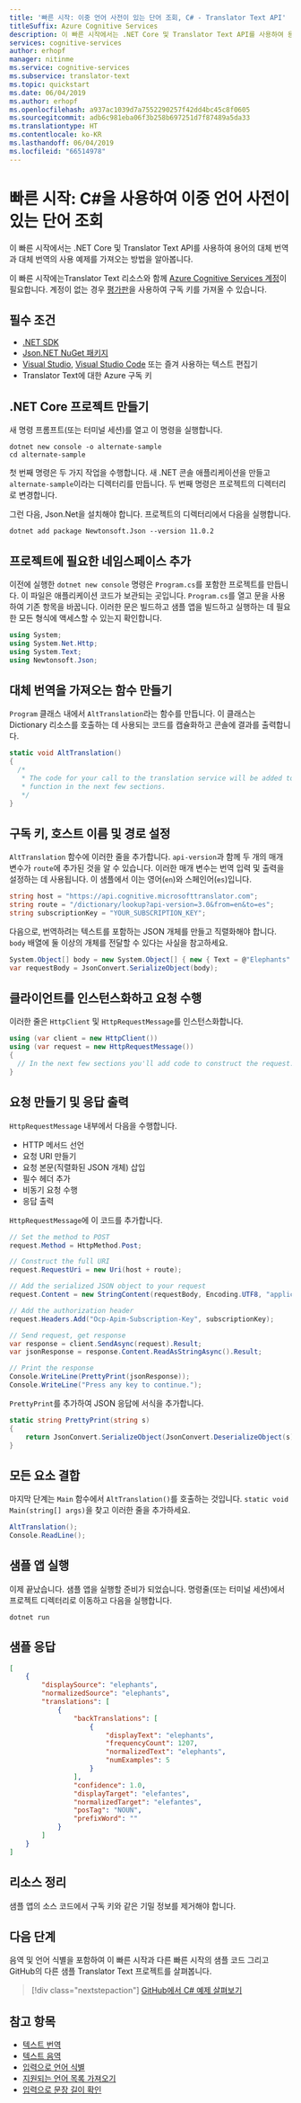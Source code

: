 ```yaml
---
title: '빠른 시작: 이중 언어 사전이 있는 단어 조회, C# - Translator Text API'
titleSuffix: Azure Cognitive Services
description: 이 빠른 시작에서는 .NET Core 및 Translator Text API를 사용하여 용어의 대체 번역과 대체 번역의 사용 예제를 가져오는 방법을 알아봅니다.
services: cognitive-services
author: erhopf
manager: nitinme
ms.service: cognitive-services
ms.subservice: translator-text
ms.topic: quickstart
ms.date: 06/04/2019
ms.author: erhopf
ms.openlocfilehash: a937ac1039d7a7552290257f42dd4bc45c8f0605
ms.sourcegitcommit: adb6c981eba06f3b258b697251d7f87489a5da33
ms.translationtype: HT
ms.contentlocale: ko-KR
ms.lasthandoff: 06/04/2019
ms.locfileid: "66514978"
---
```

# <a name="quickstart-look-up-words-with-bilingual-dictionary-using-c"></a>빠른 시작: C#을 사용하여 이중 언어 사전이 있는 단어 조회

이 빠른 시작에서는 .NET Core 및 Translator Text API를 사용하여 용어의 대체 번역과 대체 번역의 사용 예제를 가져오는 방법을 알아봅니다.

이 빠른 시작에는Translator Text 리소스와 함께 [Azure Cognitive Services 계정](https://docs.microsoft.com/azure/cognitive-services/cognitive-services-apis-create-account)이 필요합니다. 계정이 없는 경우 [평가판](https://azure.microsoft.com/try/cognitive-services/)을 사용하여 구독 키를 가져올 수 있습니다.

## <a name="prerequisites"></a>필수 조건

* [.NET SDK](https://www.microsoft.com/net/learn/dotnet/hello-world-tutorial)
* [Json.NET NuGet 패키지](https://www.nuget.org/packages/Newtonsoft.Json/)
* [Visual Studio](https://visualstudio.microsoft.com/downloads/), [Visual Studio Code](https://code.visualstudio.com/download) 또는 즐겨 사용하는 텍스트 편집기
* Translator Text에 대한 Azure 구독 키

## <a name="create-a-net-core-project"></a>.NET Core 프로젝트 만들기

새 명령 프롬프트(또는 터미널 세션)를 열고 이 명령을 실행합니다.

```console
dotnet new console -o alternate-sample
cd alternate-sample
```

첫 번째 명령은 두 가지 작업을 수행합니다. 새 .NET 콘솔 애플리케이션을 만들고 `alternate-sample`이라는 디렉터리를 만듭니다. 두 번째 명령은 프로젝트의 디렉터리로 변경합니다.

그런 다음, Json.Net을 설치해야 합니다. 프로젝트의 디렉터리에서 다음을 실행합니다.

```console
dotnet add package Newtonsoft.Json --version 11.0.2
```

## <a name="add-required-namespaces-to-your-project"></a>프로젝트에 필요한 네임스페이스 추가

이전에 실행한 `dotnet new console` 명령은 `Program.cs`를 포함한 프로젝트를 만듭니다. 이 파일은 애플리케이션 코드가 보관되는 곳입니다. `Program.cs`를 열고 문을 사용하여 기존 항목을 바꿉니다. 이러한 문은 빌드하고 샘플 앱을 빌드하고 실행하는 데 필요한 모든 형식에 액세스할 수 있는지 확인합니다.

```csharp
using System;
using System.Net.Http;
using System.Text;
using Newtonsoft.Json;
```

## <a name="create-a-function-to-get-alternate-translations"></a>대체 번역을 가져오는 함수 만들기

`Program` 클래스 내에서 `AltTranslation`라는 함수를 만듭니다. 이 클래스는 Dictionary 리소스를 호출하는 데 사용되는 코드를 캡슐화하고 콘솔에 결과를 출력합니다.

```csharp
static void AltTranslation()
{
  /*
   * The code for your call to the translation service will be added to this
   * function in the next few sections.
   */
}
```

## <a name="set-the-subscription-key-host-name-and-path"></a>구독 키, 호스트 이름 및 경로 설정

`AltTranslation` 함수에 이러한 줄을 추가합니다. `api-version`과 함께 두 개의 매개 변수가 `route`에 추가된 것을 알 수 있습니다. 이러한 매개 변수는 번역 입력 및 출력을 설정하는 데 사용됩니다. 이 샘플에서 이는 영어(`en`)와 스페인어(`es`)입니다.

```csharp
string host = "https://api.cognitive.microsofttranslator.com";
string route = "/dictionary/lookup?api-version=3.0&from=en&to=es";
string subscriptionKey = "YOUR_SUBSCRIPTION_KEY";
```

다음으로, 번역하려는 텍스트를 포함하는 JSON 개체를 만들고 직렬화해야 합니다. `body` 배열에 둘 이상의 개체를 전달할 수 있다는 사실을 참고하세요.

```csharp
System.Object[] body = new System.Object[] { new { Text = @"Elephants" } };
var requestBody = JsonConvert.SerializeObject(body);
```

## <a name="instantiate-the-client-and-make-a-request"></a>클라이언트를 인스턴스화하고 요청 수행

이러한 줄은 `HttpClient` 및 `HttpRequestMessage`를 인스턴스화합니다.

```csharp
using (var client = new HttpClient())
using (var request = new HttpRequestMessage())
{
  // In the next few sections you'll add code to construct the request.
}
```

## <a name="construct-the-request-and-print-the-response"></a>요청 만들기 및 응답 출력

`HttpRequestMessage` 내부에서 다음을 수행합니다.

* HTTP 메서드 선언
* 요청 URI 만들기
* 요청 본문(직렬화된 JSON 개체) 삽입
* 필수 헤더 추가
* 비동기 요청 수행
* 응답 출력

`HttpRequestMessage`에 이 코드를 추가합니다.

```csharp
// Set the method to POST
request.Method = HttpMethod.Post;

// Construct the full URI
request.RequestUri = new Uri(host + route);

// Add the serialized JSON object to your request
request.Content = new StringContent(requestBody, Encoding.UTF8, "application/json");

// Add the authorization header
request.Headers.Add("Ocp-Apim-Subscription-Key", subscriptionKey);

// Send request, get response
var response = client.SendAsync(request).Result;
var jsonResponse = response.Content.ReadAsStringAsync().Result;

// Print the response
Console.WriteLine(PrettyPrint(jsonResponse));
Console.WriteLine("Press any key to continue.");
```

`PrettyPrint`를 추가하여 JSON 응답에 서식을 추가합니다.
```csharp
static string PrettyPrint(string s)
{
    return JsonConvert.SerializeObject(JsonConvert.DeserializeObject(s), Formatting.Indented);
}
```

## <a name="put-it-all-together"></a>모든 요소 결합

마지막 단계는 `Main` 함수에서 `AltTranslation()`를 호출하는 것입니다. `static void Main(string[] args)`을 찾고 이러한 줄을 추가하세요.

```csharp
AltTranslation();
Console.ReadLine();
```

## <a name="run-the-sample-app"></a>샘플 앱 실행

이제 끝났습니다. 샘플 앱을 실행할 준비가 되었습니다. 명령줄(또는 터미널 세션)에서 프로젝트 디렉터리로 이동하고 다음을 실행합니다.

```console
dotnet run
```

## <a name="sample-response"></a>샘플 응답

```json
[
    {
        "displaySource": "elephants",
        "normalizedSource": "elephants",
        "translations": [
            {
                "backTranslations": [
                    {
                        "displayText": "elephants",
                        "frequencyCount": 1207,
                        "normalizedText": "elephants",
                        "numExamples": 5
                    }
                ],
                "confidence": 1.0,
                "displayTarget": "elefantes",
                "normalizedTarget": "elefantes",
                "posTag": "NOUN",
                "prefixWord": ""
            }
        ]
    }
]
```

## <a name="clean-up-resources"></a>리소스 정리

샘플 앱의 소스 코드에서 구독 키와 같은 기밀 정보를 제거해야 합니다.

## <a name="next-steps"></a>다음 단계

음역 및 언어 식별을 포함하여 이 빠른 시작과 다른 빠른 시작의 샘플 코드 그리고 GitHub의 다른 샘플 Translator Text 프로젝트를 살펴봅니다.

> [!div class="nextstepaction"]
> [GitHub에서 C# 예제 살펴보기](https://aka.ms/TranslatorGitHub?type=&language=c%23)

## <a name="see-also"></a>참고 항목

* [텍스트 번역](quickstart-csharp-translate.md)
* [텍스트 음역](quickstart-csharp-transliterate.md)
* [입력으로 언어 식별](quickstart-csharp-detect.md)
* [지원되는 언어 목록 가져오기](quickstart-csharp-languages.md)
* [입력으로 문장 길이 확인](quickstart-csharp-sentences.md)
